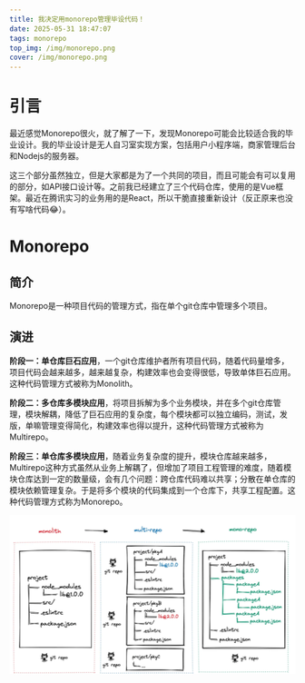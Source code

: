 ```yaml
---
title: 我决定用monorepo管理毕设代码！
date: 2025-05-31 18:47:07
tags: monorepo
top_img: /img/monorepo.png
cover: /img/monorepo.png
---
```


# 引言

最近感觉Monorepo很火，就了解了一下，发现Monorepo可能会比较适合我的毕业设计。我的毕业设计是无人自习室实现方案，包括用户小程序端，商家管理后台和Nodejs的服务器。

这三个部分虽然独立，但是大家都是为了一个共同的项目，而且可能会有可以复用的部分，如API接口设计等。之前我已经建立了三个代码仓库，使用的是Vue框架。最近在腾讯实习的业务用的是React，所以干脆直接重新设计（反正原来也没有写啥代码😂）。

# Monorepo

## 简介

Monorepo是一种项目代码的管理方式，指在单个git仓库中管理多个项目。

## 演进

**阶段一：单仓库巨石应用**，一个git仓库维护者所有项目代码，随着代码量增多，项目代码会越来越多，越来越复杂，构建效率也会变得很低，导致单体巨石应用。这种代码管理方式被称为Monolith。

**阶段二：多仓库多模块应用**，将项目拆解为多个业务模块，并在多个git仓库管理，模块解耦，降低了巨石应用的复杂度，每个模块都可以独立编码，测试，发版，单嘛管理变得简化，构建效率也得以提升，这种代码管理方式被称为Multirepo。

**阶段三：单仓库多模块应用**，随着业务复杂度的提升，模块仓库越来越多，Multirepo这种方式虽然从业务上解耦了，但增加了项目工程管理的难度，随着模块仓库达到一定的数量级，会有几个问题：跨仓库代码难以共享；分散在单仓库的模块依赖管理复杂。于是将多个模块的代码集成到一个仓库下，共享工程配置。这种代码管理方式称为Monorepo。

![20250531213944](https://raw.githubusercontent.com/majialu-love-zouyutong/pictures/main/20250531213944.png)



